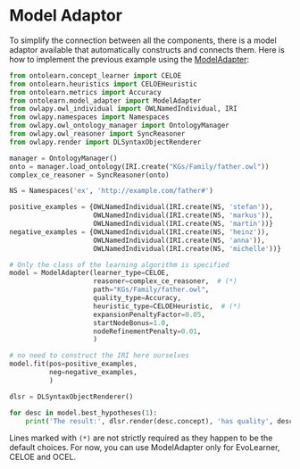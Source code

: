 # Model Adaptor

To simplify the connection between all the
components, there is a
model adaptor available that automatically constructs and connects them.
Here is how to implement the previous example using the [ModelAdapter](ontolearn.mode_adapter.ModelAdapter):

```python
from ontolearn.concept_learner import CELOE
from ontolearn.heuristics import CELOEHeuristic
from ontolearn.metrics import Accuracy
from ontolearn.model_adapter import ModelAdapter
from owlapy.owl_individual import OWLNamedIndividual, IRI
from owlapy.namespaces import Namespaces
from owlapy.owl_ontology_manager import OntologyManager
from owlapy.owl_reasoner import SyncReasoner
from owlapy.render import DLSyntaxObjectRenderer

manager = OntologyManager()
onto = manager.load_ontology(IRI.create("KGs/Family/father.owl"))
complex_ce_reasoner = SyncReasoner(onto)

NS = Namespaces('ex', 'http://example.com/father#')

positive_examples = {OWLNamedIndividual(IRI.create(NS, 'stefan')),
                     OWLNamedIndividual(IRI.create(NS, 'markus')),
                     OWLNamedIndividual(IRI.create(NS, 'martin'))}
negative_examples = {OWLNamedIndividual(IRI.create(NS, 'heinz')),
                     OWLNamedIndividual(IRI.create(NS, 'anna')),
                     OWLNamedIndividual(IRI.create(NS, 'michelle'))}

# Only the class of the learning algorithm is specified
model = ModelAdapter(learner_type=CELOE,
                     reasoner=complex_ce_reasoner,  # (*)
                     path="KGs/Family/father.owl",
                     quality_type=Accuracy,
                     heuristic_type=CELOEHeuristic,  # (*)
                     expansionPenaltyFactor=0.05,
                     startNodeBonus=1.0,
                     nodeRefinementPenalty=0.01,
                     )

# no need to construct the IRI here ourselves
model.fit(pos=positive_examples,
          neg=negative_examples,
          )

dlsr = DLSyntaxObjectRenderer()

for desc in model.best_hypotheses(1):
    print('The result:', dlsr.render(desc.concept), 'has quality', desc.quality)
```

Lines marked with `(*)` are not strictly required as they happen to be
the default choices. For now, you can use ModelAdapter only for EvoLearner, CELOE and OCEL.
